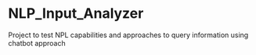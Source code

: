 # NLP_Input_Analyzer
Project to test NPL capabilities and approaches to query information using chatbot approach
